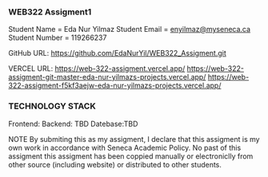 ### WEB322 Assigment1
Student Name = Eda Nur Yilmaz
Student Email = enyilmaz@myseneca.ca
Student Number =  119266237

GitHub URL:
https://github.com/EdaNurYil/WEB322_Assigment.git

VERCEL URL:
https://web-322-assigment.vercel.app/
https://web-322-assigment-git-master-eda-nur-yilmazs-projects.vercel.app/
https://web-322-assigment-f5kf3aejw-eda-nur-yilmazs-projects.vercel.app/

### TECHNOLOGY STACK

Frontend:
Backend: TBD
Datebase:TBD

NOTE
By submiting this as my assigment, I declare that this assigment is my own work in accordance with Seneca Academic Policy. No past of this assigment this assigment has been coppied manually or electroniclly from other source (including website) or distributed to other students.